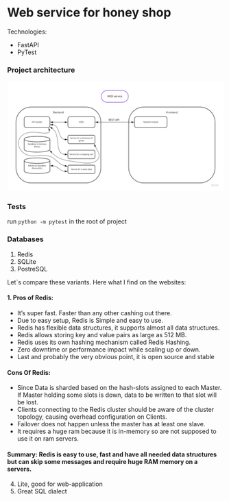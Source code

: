 # Web service for honey shop

Technologies:
- FastAPI
- PyTest

### Project architecture

![](resources/images/architecture.jpg)

### Tests

run `python -m pytest` in the root of project

### Databases

1. Redis
2. SQLite
3. PostreSQL

Let`s compare these variants. Here what I find on the websites:

#### 1. Pros of Redis:
- It’s super fast. Faster than any other cashing out there.
- Due to easy setup, Redis is Simple and easy to use.
- Redis has flexible data structures, it supports almost all data structures.
- Redis allows storing key and value pairs as large as 512 MB.
- Redis uses its own hashing mechanism called Redis Hashing.
- Zero downtime or performance impact while scaling up or down.
- Last and probably the very obvious point, it is open source and stable

####    Cons Of Redis:
- Since Data is sharded based on the hash-slots assigned to each Master. If Master holding some slots is down, data to be written to that slot will be lost.
- Clients connecting to the Redis cluster should be aware of the cluster topology, causing overhead configuration on Clients.
- Failover does not happen unless the master has at least one slave.
- It requires a huge ram because it is in-memory so are not supposed to use it on ram servers.

#### Summary: Redis is easy to use, fast and have all needed data structures but can skip some messages and require huge RAM memory on a servers.

4. Lite, good for web-application
3. Great SQL dialect

